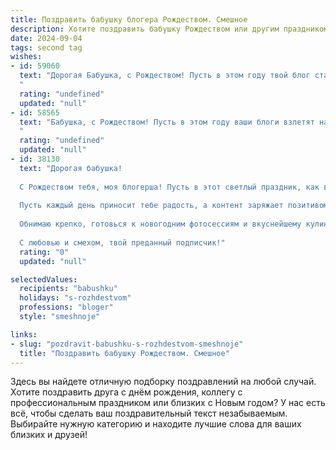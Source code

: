 ```yaml
---
title: Поздравить бабушку блогера Рождеством. Смешное
description: Хотите поздравить бабушку Рождеством или другим праздником? Наш ИИ создаст незабываемое поздравление, а вы обязательно выделитесь среди других.  
date: 2024-09-04
tags: second tag
wishes:
- id: 59060
  text: "Дорогая Бабушка, с Рождеством! Пусть в этом году твой блог станет ещё более популярным, а твои подписчики – ещё более преданными, как ты преданна нам, своим внукам! 🎄🎅🤩
  "
  rating: "undefined"
  updated: "null"
- id: 58565
  text: "Бабушка, с Рождеством! Пусть в этом году ваши блоги взлетят на вершину популярности, а подписчики сыплются как снежинки! 😄
  "
  rating: "undefined"
  updated: "null"
- id: 38130
  text: "Дорогая бабушка!
  
  С Рождеством тебя, моя блогерша! Пусть в этот светлый праздник, как в твоем блоге, жизнь будет яркой, а подписчики — многочисленными! Желаю, чтобы все твои идеи сбывались, как рождественские желания, а лайки сыпались, как снежинки за окном!
  
  Пусть каждый день приносит тебе радость, а контент заряжает позитивом, как твоя любимая Рождественская карамель! Желаю здоровья, как у супергероя, и счастья, как у самого популярного блогера!
  
  Обнимаю крепко, готовься к новогодним фотосессиям и вкуснейшему кулинарному контенту!
  
  С любовью и смехом, твой преданный подписчик!"
  rating: "0"
  updated: "null"

selectedValues:
  recipients: "babushku"
  holidays: "s-rozhdestvom"
  professions: "bloger"
  style: "smeshnoje"

links:
- slug: "pozdravit-babushku-s-rozhdestvom-smeshnoje"
  title: "Поздравить бабушку Рождеством. Смешное"
---
```


Здесь вы найдете отличную подборку поздравлений на любой случай. 
Хотите поздравить друга с днём рождения, коллегу с профессиональным праздником или близких с Новым годом? У нас есть всё, чтобы сделать ваш поздравительный текст незабываемым. Выбирайте нужную категорию и находите лучшие слова для ваших близких и друзей!
